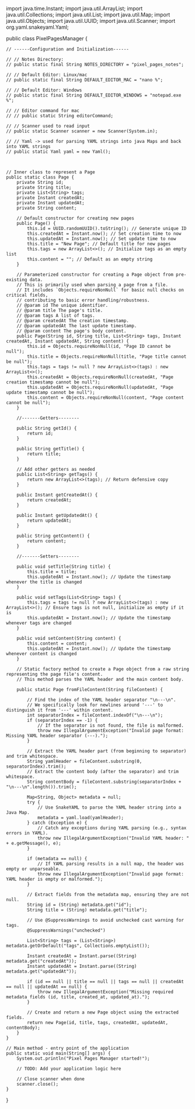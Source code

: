import java.time.Instant;
import java.util.ArrayList;
import java.util.Collections;
import java.util.List;
import java.util.Map;
import java.util.Objects;
import java.util.UUID;
import java.util.Scanner;
import org.yaml.snakeyaml.Yaml;

public class PixelPagesManager {

    // ------Configuration and Initialization------

    // // Notes Directory:
    // public static final String NOTES_DIRECTORY = "pixel_pages_notes";

    // // Default Editor: Linux/mac
    // public static final String DEFAULT_EDITOR_MAC = "nano %";

    // // Default Editor: Windows
    // public static final String DEFAULT_EDITOR_WINDOWS = "notepad.exe %";

    // // Editor command for mac
    // // public static String editorCommand;

    // // Scanner used to read input
    // public static Scanner scanner = new Scanner(System.in);

    // // Yaml -> used for parsing YAML strings into java Maps and back into YAML strings
    // public static Yaml yaml = new Yaml();



    // Inner class to represent a Page
    public static class Page {
        private String id;
        private String title;
        private List<String> tags;
        private Instant createdAt;
        private Instant updatedAt;
        private String content;
        
        // Default constructor for creating new pages
        public Page() {
            this.id = UUID.randomUUID().toString(); // Generate unique ID
            this.createdAt = Instant.now(); // Set creation time to now
            this.updatedAt = Instant.now(); // Set update time to now
            this.title = "New Page"; // Default title for new pages
            this.tags = new ArrayList<>(); // Initialize tags as an empty list
            this.content = ""; // Default as an empty string
        }

        // Parameterized constructor for creating a Page object from pre-existing data.
        // This is primarily used when parsing a page from a file.
        // It includes `Objects.requireNonNull` for basic null checks on critical fields,
        // contributing to basic error handling/robustness.
        // @param id The unique identifier.
        // @param title The page's title.
        // @param tags A list of tags.
        // @param createdAt The creation timestamp.
        // @param updatedAt The last update timestamp.
        // @param content The page's body content.
        public Page(String id, String title, List<String> tags, Instant createdAt, Instant updatedAt, String content) {
            this.id = Objects.requireNonNull(id, "Page ID cannot be null");
            this.title = Objects.requireNonNull(title, "Page title cannot be null");
            this.tags = tags != null ? new ArrayList<>(tags) : new ArrayList<>();
            this.createdAt = Objects.requireNonNull(createdAt, "Page creation timestamp cannot be null");
            this.updatedAt = Objects.requireNonNull(updatedAt, "Page update timestamp cannot be null");
            this.content = Objects.requireNonNull(content, "Page content cannot be null");
        }

        //-------Getters--------

        public String getId() {
            return id;
        }

        public String getTitle() {
            return title;
        }
        
        // Add other getters as needed
        public List<String> getTags() {
            return new ArrayList<>(tags); // Return defensive copy
        }
        
        public Instant getCreatedAt() {
            return createdAt;
        }
        
        public Instant getUpdatedAt() {
            return updatedAt;
        }
        
        public String getContent() {
            return content;
        }

        //-------Setters--------

        public void setTitle(String title) {
            this.title = title;
            this.updatedAt = Instant.now(); // Update the timestamp whenever the title is changed
        }

        public void setTags(List<String> tags) {
            this.tags = tags != null ? new ArrayList<>(tags) : new ArrayList<>(); // Ensure tags is not null, initialize as empty if it is
            this.updatedAt = Instant.now(); // Update the timestamp whenever tags are changed
        }

        public void setContent(String content) {
            this.content = content;
            this.updatedAt = Instant.now(); // Update the timestamp whenever content is changed
        }

        // Static factory method to create a Page object from a raw string representing the page file's content.
        // This method parses the YAML header and the main content body.

        public static Page fromFileContent(String fileContent) {
            
            // Find the index of the YAML header separator "\n---\n".
            // We specifically look for newlines around '---' to distinguish it from '---' within content.
            int separatorIndex = fileContent.indexOf("\n---\n");
            if (separatorIndex == -1) {
                // If the separator is not found, the file is malformed.
                throw new IllegalArgumentException("Invalid page format: Missing YAML header separator (---).");
            }

            // Extract the YAML header part (from beginning to separator) and trim whitespace.
            String yamlHeader = fileContent.substring(0, separatorIndex).trim();
            // Extract the content body (after the separator) and trim whitespace.
            String contentBody = fileContent.substring(separatorIndex + "\n---\n".length()).trim();

            Map<String, Object> metadata = null;
            try {
                // Use SnakeYAML to parse the YAML header string into a Java Map.
                metadata = yaml.load(yamlHeader);
            } catch (Exception e) {
                // Catch any exceptions during YAML parsing (e.g., syntax errors in YAML).
                throw new IllegalArgumentException("Invalid YAML header: " + e.getMessage(), e);
            }

            if (metadata == null) {
                // If YAML parsing results in a null map, the header was empty or unparseable.
                throw new IllegalArgumentException("Invalid page format: YAML header is empty or malformed.");
            }

            // Extract fields from the metadata map, ensuring they are not null.
            String id = (String) metadata.get("id");
            String title = (String) metadata.get("title");

            // Use @SuppressWarnings to avoid unchecked cast warning for tags.
            @SuppressWarnings("unchecked")

            List<String> tags = (List<String>) metadata.getOrDefault("tags", Collections.emptyList());

            Instant createdAt = Instant.parse((String) metadata.get("createdAt"));
            Instant updatedAt = Instant.parse((String) metadata.get("updatedAt"));

            if (id == null || title == null || tags == null || createdAt == null || updatedAt == null) {
                throw new IllegalArgumentException("Missing required metadata fields (id, title, created_at, updated_at).");
            }

            // Create and return a new Page object using the extracted fields.
            return new Page(id, title, tags, createdAt, updatedAt, contentBody);
        }
    }
    
    // Main method - entry point of the application
    public static void main(String[] args) {
        System.out.println("Pixel Pages Manager started!");
        
        // TODO: Add your application logic here
        
        // Close scanner when done
        scanner.close();
    }
}